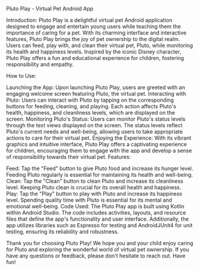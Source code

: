 Pluto Play - Virtual Pet Android App

Introduction:
Pluto Play is a delightful virtual pet Android application designed to engage and entertain young users while teaching them the importance of caring for a pet. With its charming interface and interactive features, Pluto Play brings the joy of pet ownership to the digital realm. Users can feed, play with, and clean their virtual pet, Pluto, while monitoring its health and happiness levels. Inspired by the iconic Disney character, Pluto Play offers a fun and educational experience for children, fostering responsibility and empathy.

How to Use:

Launching the App: Upon launching Pluto Play, users are greeted with an engaging welcome screen featuring Pluto, the virtual pet.
Interacting with Pluto: Users can interact with Pluto by tapping on the corresponding buttons for feeding, cleaning, and playing. Each action affects Pluto's health, happiness, and cleanliness levels, which are displayed on the screen.
Monitoring Pluto's Status: Users can monitor Pluto's status levels through the text views displayed on the screen. The status levels reflect Pluto's current needs and well-being, allowing users to take appropriate actions to care for their virtual pet.
Enjoying the Experience: With its vibrant graphics and intuitive interface, Pluto Play offers a captivating experience for children, encouraging them to engage with the app and develop a sense of responsibility towards their virtual pet.
Features:

Feed: Tap the "Feed" button to give Pluto food and increase its hunger level. Feeding Pluto regularly is essential for maintaining its health and well-being.
Clean: Tap the "Clean" button to clean Pluto and increase its cleanliness level. Keeping Pluto clean is crucial for its overall health and happiness.
Play: Tap the "Play" button to play with Pluto and increase its happiness level. Spending quality time with Pluto is essential for its mental and emotional well-being.
Code Used:
The Pluto Play app is built using Kotlin within Android Studio. The code includes activities, layouts, and resource files that define the app's functionality and user interface. Additionally, the app utilizes libraries such as Espresso for testing and AndroidJUnit4 for unit testing, ensuring its reliability and robustness.

Thank you for choosing Pluto Play!
We hope you and your child enjoy caring for Pluto and exploring the wonderful world of virtual pet ownership. If you have any questions or feedback, please don't hesitate to reach out. Have fun!

